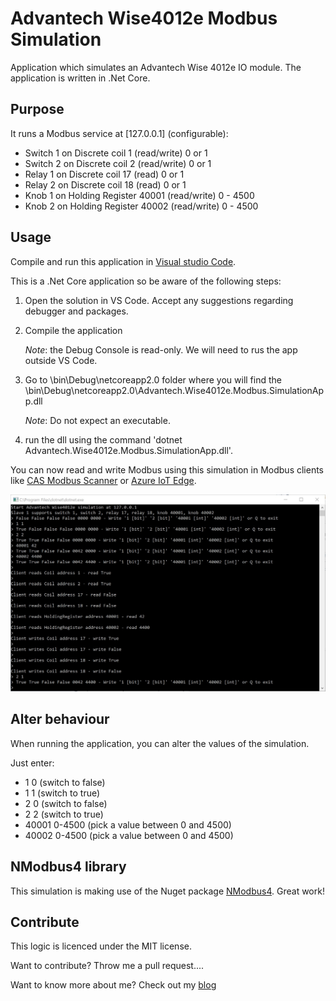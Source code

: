 # Advantech Wise4012e Modbus Simulation

Application which simulates an Advantech Wise 4012e IO module. The application is written in .Net Core.

## Purpose

It runs a Modbus service at [127.0.0.1] (configurable):

* Switch 1 on Discrete coil 1 (read/write) 0 or 1
* Switch 2 on Discrete coil 2 (read/write) 0 or 1
* Relay 1 on Discrete coil 17 (read) 0 or 1
* Relay 2 on Discrete coil 18 (read) 0 or 1
* Knob 1 on Holding Register 40001 (read/write) 0 - 4500
* Knob 2 on Holding Register 40002 (read/write) 0 - 4500 

## Usage

Compile and run this application in [Visual studio Code](https://code.visualstudio.com/).

This is a .Net Core application so be aware of the following steps:

1. Open the solution in VS Code. Accept any suggestions regarding debugger and packages.
2. Compile the application

    *Note*: the Debug Console is read-only. We will need to rus the app outside VS Code.

3. Go to \bin\Debug\netcoreapp2.0 folder where you will find the \bin\Debug\netcoreapp2.0\Advantech.Wise4012e.Modbus.SimulationApp.dll

    *Note*: Do not expect an executable.

4. run the dll using the command 'dotnet Advantech.Wise4012e.Modbus.SimulationApp.dll'.

You can now read and write Modbus using this simulation in Modbus clients like [CAS Modbus Scanner](http://store.chipkin.com/articles/modbus-scanner-what-is-the-cas-modbus-scanner) or [Azure IoT Edge](https://docs.microsoft.com/en-us/azure/iot-edge/deploy-modbus-gateway).

![alt tag](img/simulation.jpg)

## Alter behaviour

When running the application, you can alter the values of the simulation.

Just enter:

* 1 0 (switch to false)
* 1 1 (switch to true)
* 2 0 (switch to false)
* 2 2 (switch to true)
* 40001 0-4500 (pick a value between 0 and 4500)
* 40002 0-4500 (pick a value between 0 and 4500)

## NModbus4 library

This simulation is making use of the Nuget package [NModbus4](https://github.com/NModbus4/NModbus4). Great work!

## Contribute

This logic is licenced under the MIT license.

Want to contribute? Throw me a pull request....

Want to know more about me? Check out my [blog](http://blog.vandevelde-online.com)

